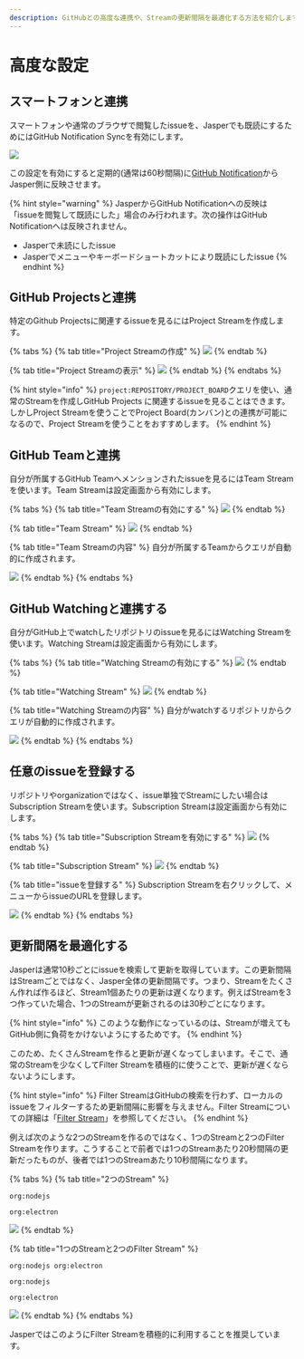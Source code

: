 ```yaml
---
description: GitHubとの高度な連携や、Streamの更新間隔を最適化する方法を紹介します。
---
```


# 高度な設定

## スマートフォンと連携 <a id="mobile"></a>

スマートフォンや通常のブラウザで閲覧したissueを、Jasperでも既読にするためにはGitHub Notification Syncを有効にします。

![](../.gitbook/assets/07_notification_sync.png)

この設定を有効にすると定期的\(通常は60秒間隔\)に[GitHub Notification](https://github.com/notifications)からJasper側に反映させます。

{% hint style="warning" %}
JasperからGitHub Notificationへの反映は「issueを閲覧して既読にした」場合のみ行われます。次の操作はGitHub Notificationへは反映されません。

* Jasperで未読にしたissue
* Jasperでメニューやキーボードショートカットにより既読にしたissue
{% endhint %}

## GitHub Projectsと連携 <a id="project"></a>

特定のGithub Projectsに関連するissueを見るにはProject Streamを作成します。

{% tabs %}
{% tab title="Project Streamの作成" %}
![](../.gitbook/assets/07_project_stream1.png)
{% endtab %}

{% tab title="Project Streamの表示" %}
![](../.gitbook/assets/07_project_stream2.png)
{% endtab %}
{% endtabs %}

{% hint style="info" %}
`project:REPOSITORY/PROJECT_BOARD`クエリを使い、通常のStreamを作成しGitHub Projects に関連するissueを見ることはできます。しかしProject Streamを使うことでProject Board\(カンバン\)との連携が可能になるので、Project Streamを使うことをおすすめします。
{% endhint %}

## GitHub Teamと連携 <a id="team"></a>

自分が所属するGitHub Teamへメンションされたissueを見るにはTeam Streamを使います。Team Streamは設定画面から有効にします。

{% tabs %}
{% tab title="Team Streamの有効にする" %}
![](../.gitbook/assets/07_team_stream1.png)
{% endtab %}

{% tab title="Team Stream" %}
![](../.gitbook/assets/07_team_stream3.png)
{% endtab %}

{% tab title="Team Streamの内容" %}
自分が所属するTeamからクエリが自動的に作成されます。

![](../.gitbook/assets/07_team_stream2%20%281%29.png)
{% endtab %}
{% endtabs %}



## GitHub Watchingと連携する <a id="watching"></a>

自分がGitHub上でwatchしたリポジトリのissueを見るにはWatching Streamを使います。Watching Streamは設定画面から有効にします。

{% tabs %}
{% tab title="Watching Streamの有効にする" %}
![](../.gitbook/assets/07_watchiing_stream1.png)
{% endtab %}

{% tab title="Watching Stream" %}
![](../.gitbook/assets/07_watching_stream2.png)
{% endtab %}

{% tab title="Watching Streamの内容" %}
自分がwatchするリポジトリからクエリが自動的に作成されます。

![](../.gitbook/assets/07_watching_stream3.png)
{% endtab %}
{% endtabs %}

## 任意のissueを登録する <a id="subscription"></a>

リポジトリやorganizationではなく、issue単独でStreamにしたい場合はSubscription Streamを使います。Subscription Streamは設定画面から有効にします。

{% tabs %}
{% tab title="Subscription Streamを有効にする" %}
![](../.gitbook/assets/07_subscription_stream1.png)
{% endtab %}

{% tab title="Subscription Stream" %}
![](../.gitbook/assets/07_subscription_stream2.png)
{% endtab %}

{% tab title="issueを登録する" %}
Subscription Streamを右クリックして、メニューからissueのURLを登録します。

![](../.gitbook/assets/07_subscription_stream3.png)
{% endtab %}
{% endtabs %}

## 更新間隔を最適化する <a id="polling"></a>

Jasperは通常10秒ごとにissueを検索して更新を取得しています。この更新間隔はStreamごとではなく、Jasper全体の更新間隔です。つまり、Streamをたくさん作れば作るほど、Stream1個あたりの更新は遅くなります。例えばStreamを3つ作っていた場合、1つのStreamが更新されるのは30秒ごとになります。

{% hint style="info" %}
このような動作になっているのは、Streamが増えてもGitHub側に負荷をかけないようにするためです。
{% endhint %}

このため、たくさんStreamを作ると更新が遅くなってしまいます。そこで、通常のStreamを少なくしてFilter Streamを積極的に使うことで、更新が遅くならないようにします。

{% hint style="info" %}
Filter StreamはGitHubの検索を行わず、ローカルのissueをフィルターするため更新間隔に影響を与えません。Filter Streamについての詳細は「[Filter Stream](../reference/filter-stream.md)」を参照してください。
{% endhint %}

例えば次のような2つのStreamを作るのではなく、1つのStreamと2つのFilter Streamを作ります。こうすることで前者では1つのStreamあたり20秒間隔の更新だったものが、後者では1つのStreamあたり10秒間隔になります。

{% tabs %}
{% tab title="2つのStream" %}
```text
org:nodejs
```

```text
org:electron
```

![](../.gitbook/assets/07_optimize_interval1.png)
{% endtab %}

{% tab title="1つのStreamと2つのFilter Stream" %}
```text
org:nodejs org:electron
```

```text
org:nodejs
```

```text
org:electron
```

![](../.gitbook/assets/07_optimize_interval2.png)
{% endtab %}
{% endtabs %}

JasperではこのようにFilter Streamを積極的に利用することを推奨しています。

